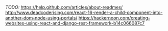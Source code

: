 _TODO:_
https://help.github.com/articles/about-readmes/
http://www.deadcoderising.com/react-16-render-a-child-component-into-another-dom-node-using-portals/ 
https://hackernoon.com/creating-websites-using-react-and-django-rest-framework-b14c066087c7 <br>